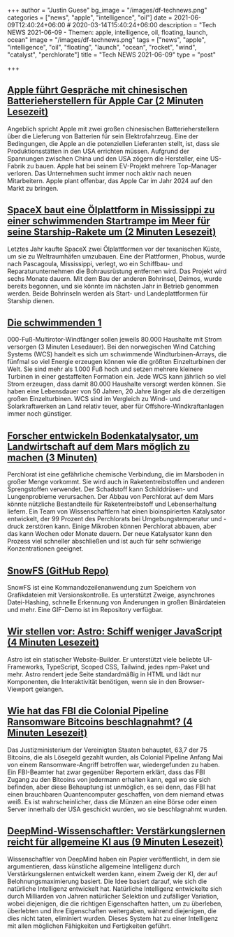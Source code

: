 +++
author = "Justin Guese"
bg_image = "/images/df-technews.png"
categories = ["news", "apple", "intelligence", "oil"]
date = 2021-06-09T12:40:24+06:00 # 2020-03-14T15:40:24+06:00
description = "Tech NEWS 2021-06-09 - Themen: apple, intelligence, oil, floating, launch, ocean"
image = "/images/df-technews.png"
tags = ["news", "apple", "intelligence", "oil", "floating", "launch", "ocean", "rocket", "wind", "catalyst", "perchlorate"]
title = "Tech NEWS 2021-06-09"
type = "post"

+++

## [Apple führt Gespräche mit chinesischen Batterieherstellern für Apple Car (2 Minuten Lesezeit)](https://9to5mac.com/2021/06/08/reuters-apple-in-talks-with-chinese-battery-makers-for-apple-car/)

 Angeblich spricht Apple mit zwei großen chinesischen Batterieherstellern über die Lieferung von Batterien für sein Elektrofahrzeug. Eine der Bedingungen, die Apple an die potenziellen Lieferanten stellt, ist, dass sie Produktionsstätten in den USA errichten müssen. Aufgrund der Spannungen zwischen China und den USA zögern die Hersteller, eine US-Fabrik zu bauen. Apple hat bei seinem EV-Projekt mehrere Top-Manager verloren. Das Unternehmen sucht immer noch aktiv nach neuen Mitarbeitern. Apple plant offenbar, das Apple Car im Jahr 2024 auf den Markt zu bringen.

## [SpaceX baut eine Ölplattform in Mississippi zu einer schwimmenden Startrampe im Meer für seine Starship-Rakete um (2 Minuten Lesezeit)](https://www.businessinsider.com/spacex-converts-oil-rig-launch-pad-starship-mississippi-2021-6)

 Letztes Jahr kaufte SpaceX zwei Ölplattformen vor der texanischen Küste, um sie zu Weltraumhäfen umzubauen. Eine der Plattformen, Phobus, wurde nach Pascagoula, Mississippi, verlegt, wo ein Schiffbau- und Reparaturunternehmen die Bohrausrüstung entfernen wird. Das Projekt wird sechs Monate dauern. Mit dem Bau der anderen Bohrinsel, Deimos, wurde bereits begonnen, und sie könnte im nächsten Jahr in Betrieb genommen werden. Beide Bohrinseln werden als Start- und Landeplattformen für Starship dienen.

## [Die schwimmenden 1](https://newatlas.com/energy/wind-catching-systems-multirotor-turbine/)

000-Fuß-Multirotor-Windfänger sollen jeweils 80.000 Haushalte mit Strom versorgen (3 Minuten Lesedauer). Bei den norwegischen Wind Catching Systems (WCS) handelt es sich um schwimmende Windturbinen-Arrays, die fünfmal so viel Energie erzeugen können wie die größten Einzelturbinen der Welt. Sie sind mehr als 1.000 Fuß hoch und setzen mehrere kleinere Turbinen in einer gestaffelten Formation ein. Jede WCS kann jährlich so viel Strom erzeugen, dass damit 80.000 Haushalte versorgt werden können. Sie haben eine Lebensdauer von 50 Jahren, 20 Jahre länger als die derzeitigen großen Einzelturbinen. WCS sind im Vergleich zu Wind- und Solarkraftwerken an Land relativ teuer, aber für Offshore-Windkraftanlagen immer noch günstiger.

## [Forscher entwickeln Bodenkatalysator, um Landwirtschaft auf dem Mars möglich zu machen (3 Minuten)](https://www.vice.com/en/article/wx5xen/researchers-create-soil-catalyst-to-make-farming-on-mars-a-reality)

 Perchlorat ist eine gefährliche chemische Verbindung, die im Marsboden in großer Menge vorkommt. Sie wird auch in Raketentreibstoffen und anderen Sprengstoffen verwendet. Der Schadstoff kann Schilddrüsen- und Lungenprobleme verursachen. Der Abbau von Perchlorat auf dem Mars könnte nützliche Bestandteile für Raketentreibstoff und Lebenserhaltung liefern. Ein Team von Wissenschaftlern hat einen bioinspirierten Katalysator entwickelt, der 99 Prozent des Perchlorats bei Umgebungstemperatur und -druck zerstören kann. Einige Mikroben können Perchlorat abbauen, aber das kann Wochen oder Monate dauern. Der neue Katalysator kann den Prozess viel schneller abschließen und ist auch für sehr schwierige Konzentrationen geeignet.

## [SnowFS (GitHub Repo)](https://github.com/Snowtrack/SnowFS)

 SnowFS ist eine Kommandozeilenanwendung zum Speichern von Grafikdateien mit Versionskontrolle. Es unterstützt Zweige, asynchrones Datei-Hashing, schnelle Erkennung von Änderungen in großen Binärdateien und mehr. Eine GIF-Demo ist im Repository verfügbar.

## [Wir stellen vor: Astro: Schiff weniger JavaScript (4 Minuten Lesezeit)](https://astro.build/blog/introducing-astro)

 Astro ist ein statischer Website-Builder. Er unterstützt viele beliebte UI-Frameworks, TypeScript, Scoped CSS, Tailwind, jedes npm-Paket und mehr. Astro rendert jede Seite standardmäßig in HTML und lädt nur Komponenten, die Interaktivität benötigen, wenn sie in den Browser-Viewport gelangen.

## [Wie hat das FBI die Colonial Pipeline Ransomware Bitcoins beschlagnahmt? (4 Minuten Lesezeit)](https://www.vice.com/en/article/93y3w7/how-did-the-feds-seize-the-colonial-pipeline-ransomware-bitcoins)

 Das Justizministerium der Vereinigten Staaten behauptet, 63,7 der 75 Bitcoins, die als Lösegeld gezahlt wurden, als Colonial Pipeline Anfang Mai von einem Ransomware-Angriff betroffen war, wiedergefunden zu haben. Ein FBI-Beamter hat zwar gegenüber Reportern erklärt, dass das FBI Zugang zu den Bitcoins von jedermann erhalten kann, egal wo sie sich befinden, aber diese Behauptung ist unmöglich, es sei denn, das FBI hat einen brauchbaren Quantencomputer geschaffen, von dem niemand etwas weiß. Es ist wahrscheinlicher, dass die Münzen an eine Börse oder einen Server innerhalb der USA geschickt wurden, wo sie beschlagnahmt wurden.

## [DeepMind-Wissenschaftler: Verstärkungslernen reicht für allgemeine KI aus (9 Minuten Lesezeit)](https://bdtechtalks.com/2021/06/07/deepmind-artificial-intelligence-reward-maximization/)

 Wissenschaftler von DeepMind haben ein Papier veröffentlicht, in dem sie argumentieren, dass künstliche allgemeine Intelligenz durch Verstärkungslernen entwickelt werden kann, einem Zweig der KI, der auf Belohnungsmaximierung basiert. Die Idee basiert darauf, wie sich die natürliche Intelligenz entwickelt hat. Natürliche Intelligenz entwickelte sich durch Milliarden von Jahren natürlicher Selektion und zufälliger Variation, wobei diejenigen, die die richtigen Eigenschaften hatten, um zu überleben, überlebten und ihre Eigenschaften weitergaben, während diejenigen, die dies nicht taten, eliminiert wurden. Dieses System hat zu einer Intelligenz mit allen möglichen Fähigkeiten und Fertigkeiten geführt.

